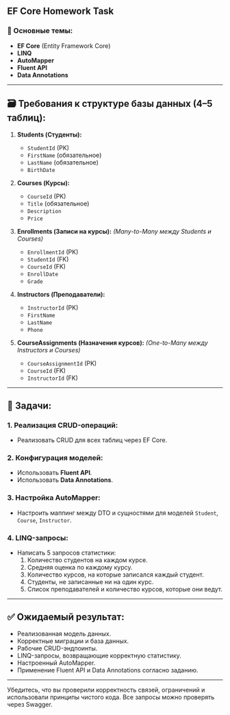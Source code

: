 ## EF Core Homework Task

### 📘 Основные темы:
- **EF Core** (Entity Framework Core)
- **LINQ**
- **AutoMapper**
- **Fluent API**
- **Data Annotations**

---

## 🗃️ Требования к структуре базы данных (4–5 таблиц):

1. **Students (Студенты):**
   - `StudentId` (PK)
   - `FirstName` (обязательное)
   - `LastName` (обязательное)
   - `BirthDate`

2. **Courses (Курсы):**
   - `CourseId` (PK)
   - `Title` (обязательное)
   - `Description`
   - `Price`

3. **Enrollments (Записи на курсы):** *(Many-to-Many между Students и Courses)*
   - `EnrollmentId` (PK)
   - `StudentId` (FK)
   - `CourseId` (FK)
   - `EnrollDate`
   - `Grade`

4. **Instructors (Преподаватели):**
   - `InstructorId` (PK)
   - `FirstName`
   - `LastName`
   - `Phone`

5. **CourseAssignments (Назначения курсов):** *(One-to-Many между Instructors и Courses)*
   - `CourseAssignmentId` (PK)
   - `CourseId` (FK)
   - `InstructorId` (FK)

---

## 🔨 Задачи:

### 1. Реализация CRUD-операций:
- Реализовать CRUD для всех таблиц через EF Core.

### 2. Конфигурация моделей:
- Использовать **Fluent API**.
- Использовать **Data Annotations**.

### 3. Настройка AutoMapper:
- Настроить маппинг между DTO и сущностями для моделей `Student`, `Course`, `Instructor`.

### 4. LINQ-запросы:
- Написать 5 запросов статистики:
  1. Количество студентов на каждом курсе.
  2. Средняя оценка по каждому курсу.
  3. Количество курсов, на которые записался каждый студент.
  4. Студенты, не записанные ни на один курс.
  5. Список преподавателей и количество курсов, которые они ведут.

---

## ✅ Ожидаемый результат:
- Реализованная модель данных.
- Корректные миграции и база данных.
- Рабочие CRUD-эндпоинты.
- LINQ-запросы, возвращающие корректную статистику.
- Настроенный AutoMapper.
- Применение Fluent API и Data Annotations согласно заданию.

---

Убедитесь, что вы проверили корректность связей, ограничений и использовали принципы чистого кода. Все запросы можно проверять через Swagger.

